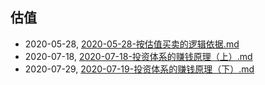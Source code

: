 ## 估值
* 2020-05-28, [2020-05-28-按估值买卖的逻辑依据.md](../posts\2020-05-28-按估值买卖的逻辑依据.md)
* 2020-07-18, [2020-07-18-投资体系的赚钱原理（上）.md](../posts\2020-07-18-投资体系的赚钱原理（上）.md)
* 2020-07-29, [2020-07-19-投资体系的赚钱原理（下）.md](../posts\2020-07-19-投资体系的赚钱原理（下）.md)